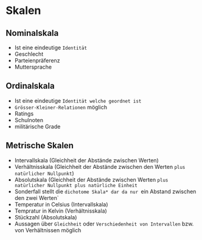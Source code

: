 # Skalen

## Nominalskala
* Ist eine eindeutige `Identität`
* Geschlecht
* Parteienpräferenz
* Muttersprache

## Ordinalskala
* Ist eine eindeutige `Identität welche geordnet ist`
* `Grösser-Kleiner-Relationen` möglich
* Ratings
* Schulnoten
* militärische Grade

## Metrische Skalen
* Intervallskala (Gleichheit der Abstände zwischen Werten)
* Verhältnisskala (Gleichheit der Abstände zwischen den Werten `plus natürlicher Nullpunkt`)
* Absolutskala (Gleichheit der Abstände zwischen Werten `plus natürlicher Nullpunkt plus natürliche Einheit`
* Sonderfall stellt die `dichotome Skala* dar da nur `ein Abstand zwischen den zwei Werten`
* Temperatur in Celsius (Intervallskala)
* Tempratur in Kelvin (Verhältnisskala)
* Stückzahl (Absolutskala)
* Aussagen über `Gleichheit` oder `Verschiedenheit von Intervallen` bzw. von Verhältnissen möglich

